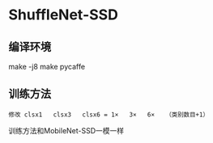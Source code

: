 # ShuffleNet-SSD


## 编译环境
make -j8
make pycaffe


## 训练方法

    修改 clsx1   clsx3   clsx6 = 1×   3×   6×   （类别数目+1）
   
   训练方法和MobileNet-SSD一模一样

